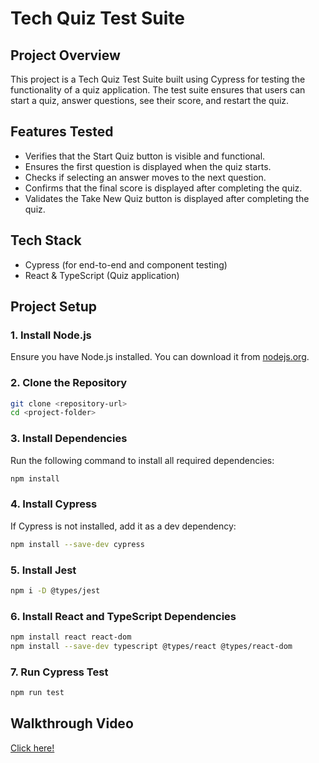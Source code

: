 # Tech Quiz Test Suite

## Project Overview
This project is a Tech Quiz Test Suite built using Cypress for testing the functionality of a quiz application. The test suite ensures that users can start a quiz, answer questions, see their score, and restart the quiz.

## Features Tested
- Verifies that the Start Quiz button is visible and functional.
- Ensures the first question is displayed when the quiz starts.
- Checks if selecting an answer moves to the next question.
- Confirms that the final score is displayed after completing the quiz.
- Validates the Take New Quiz button is displayed after completing the quiz.

## Tech Stack
- Cypress (for end-to-end and component testing)
- React & TypeScript (Quiz application)

## Project Setup

### 1. Install Node.js
Ensure you have Node.js installed. You can download it from [nodejs.org](https://nodejs.org/).

### 2. Clone the Repository
```bash
git clone <repository-url>
cd <project-folder> 
```
### 3. Install Dependencies
Run the following command to install all required dependencies:
```bash
npm install
```
### 4. Install Cypress
If Cypress is not installed, add it as a dev dependency:
```bash
npm install --save-dev cypress
```
### 5. Install Jest
```bash
npm i -D @types/jest
```
### 6. Install React and TypeScript Dependencies
```bash
npm install react react-dom
npm install --save-dev typescript @types/react @types/react-dom
```
### 7. Run Cypress Test
```bash
npm run test
```
## Walkthrough Video
<a href="https://drive.google.com/file/d/1kWVBIAAAhdEX33Wa837TFFnW0mH2NDeo/view?usp=sharing">Click here!</a>

